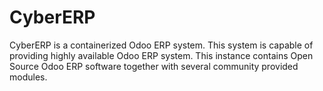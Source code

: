 # CyberERP
CyberERP is a containerized  Odoo ERP system. This system is capable of providing highly available Odoo ERP system. This instance contains Open Source Odoo ERP software together with several community provided modules.
